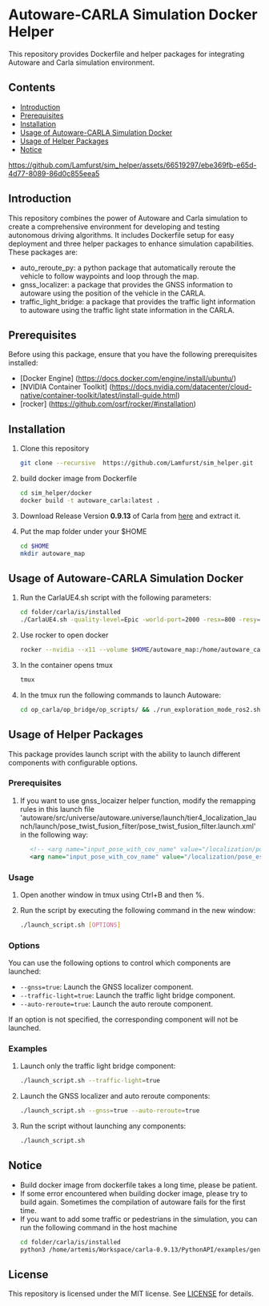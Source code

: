 # Autoware-CARLA Simulation Docker Helper

This repository provides Dockerfile and helper packages for integrating Autoware and Carla simulation environment. 


## Contents
- [Introduction](#introduction)
- [Prerequisites](#prerequisites)
- [Installation](#installation)
- [Usage of Autoware-CARLA Simulation Docker](#usage-of-autoware-carla-simulation-docker)
- [Usage of Helper Packages](#usage-of-helper-packages)
- [Notice](#notice)




https://github.com/Lamfurst/sim_helper/assets/66519297/ebe369fb-e65d-4d77-8089-86d0c855eea5

## Introduction
This repository combines the power of Autoware and Carla simulation to create a comprehensive environment for developing and testing autonomous driving algorithms. It includes Dockerfile setup for easy deployment and three helper packages to enhance simulation capabilities. These packages are:
- auto_reroute_py: a python package that automatically reroute the vehicle to follow waypoints and loop through the map.
- gnss_localizer: a package that provides the GNSS information to autoware using the position of the vehicle in the CARLA.
- traffic_light_bridge: a package that provides the traffic light information to autoware using the traffic light state information in the CARLA. 

## Prerequisites

Before using this package, ensure that you have the following prerequisites installed:

- [Docker Engine] (https://docs.docker.com/engine/install/ubuntu/)
- [NVIDIA Container Toolkit] (https://docs.nvidia.com/datacenter/cloud-native/container-toolkit/latest/install-guide.html)
- [rocker] (https://github.com/osrf/rocker/#installation)

## Installation
1. Clone this repository
    ```bash
    git clone --recursive  https://github.com/Lamfurst/sim_helper.git
    ```

2. build docker image from Dockerfile
    
    ```bash
    cd sim_helper/docker
    docker build -t autoware_carla:latest .
    ```
3. Download Release Version **0.9.13** of Carla from [here](https://github.com/carla-simulator/carla/releases) and extract it.
    
4. Put the map folder under your $HOME
    
    ```bash
    cd $HOME
    mkdir autoware_map
    ```
## Usage of Autoware-CARLA Simulation Docker
1. Run the CarlaUE4.sh script with the following parameters:
    
    ```bash
    cd folder/carla/is/installed
    ./CarlaUE4.sh -quality-level=Epic -world-port=2000 -resx=800 -resy=600
    ```
2. Use rocker to open docker
    
    ```bash
    rocker --nvidia --x11 --volume $HOME/autoware_map:/home/autoware_carla/autoware_map -- autoware_carla:latest
    ```
    
3. In the container opens tmux
    ```bash
    tmux
    ```

4. In the tmux run the following commands to launch Autoware:
    
    ```bash
    cd op_carla/op_bridge/op_scripts/ && ./run_exploration_mode_ros2.sh
    ```

## Usage of Helper Packages
This package provides launch script with the ability to launch different components with configurable options.

### Prerequisites
1. If you want to use gnss_locaizer helper function, modify the remapping rules in this launch file 'autoware/src/universe/autoware.universe/launch/tier4_localization_launch/launch/pose_twist_fusion_filter/pose_twist_fusion_filter.launch.xml' in the following way:

```xml
      <!-- <arg name="input_pose_with_cov_name" value="/localization/pose_estimator/pose_with_covariance"/> -->
      <arg name="input_pose_with_cov_name" value="/localization/pose_estimator/gnss/pose_with_covariance"/>
```

### Usage
1. Open another window in tmux using Ctrl+B and then %.

2. Run the script by executing the following command in the new window:

    ```bash
    ./launch_script.sh [OPTIONS]
    ```

### Options
You can use the following options to control which components are launched:

- `--gnss=true`: Launch the GNSS localizer component.
- `--traffic-light=true`: Launch the traffic light bridge component.
- `--auto-reroute=true`: Launch the auto reroute component.

If an option is not specified, the corresponding component will not be launched.

### Examples
1. Launch only the traffic light bridge component:
   ```bash
   ./launch_script.sh --traffic-light=true
   ```

2. Launch the GNSS localizer and auto reroute components:
   ```bash
   ./launch_script.sh --gnss=true --auto-reroute=true
   ```

3. Run the script without launching any components:
   ```bash
   ./launch_script.sh
   ```

## Notice
- Build docker image from dockerfile takes a long time, please be patient.
- If some error encountered when building docker image, please try to build again. Sometimes the compilation of autoware fails for the first time.
- If you want to add some traffic or pedestrians in the simulation, you can run the following command in the host machine
    ```bash
    cd folder/carla/is/installed
    python3 /home/artemis/Workspace/carla-0.9.13/PythonAPI/examples/generate_traffic.py --asynch --safe -n 50 -w 100
    ```

## License
This repository is licensed under the MIT license. See [LICENSE](LICENSE) for details.
